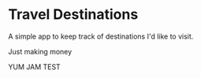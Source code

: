 # Travel Destinations

A simple app to keep track of destinations I'd like to visit.

Just making money

YUM JAM TEST
